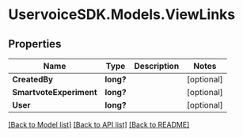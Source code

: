 # UservoiceSDK.Models.ViewLinks
## Properties

Name | Type | Description | Notes
------------ | ------------- | ------------- | -------------
**CreatedBy** | **long?** |  | [optional] 
**SmartvoteExperiment** | **long?** |  | [optional] 
**User** | **long?** |  | [optional] 

[[Back to Model list]](../README.md#documentation-for-models) [[Back to API list]](../README.md#documentation-for-api-endpoints) [[Back to README]](../README.md)

